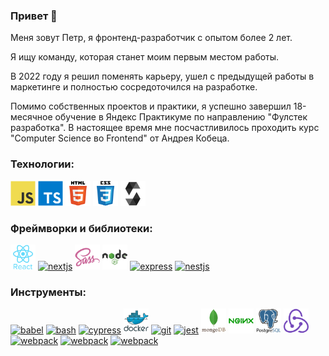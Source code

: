 ### Привет 👋

Меня зовут Петр, я фронтенд-разработчик с опытом более 2 лет. 

Я ищу команду, которая станет моим первым местом работы.

В 2022 году я решил поменять карьеру, ушел с предыдущей работы в маркетинге и полностью сосредоточился на разработке.

Помимо собственных проектов и практики, я успешно завершил 18-месячное обучение в Яндекс Практикуме по направлению "Фулстек разработка". В настоящее время мне посчастливилось проходить курс "Computer Science во Frontend" от Андрея Кобеца. 


### Технологии:

<p align="left">
  <a href="https://developer.mozilla.org/en-US/docs/Web/JavaScript" target="_blank" rel="noreferrer"><img src="https://raw.githubusercontent.com/devicons/devicon/master/icons/javascript/javascript-original.svg" alt="javascript" width="40" height="40"/></a>
  <a href="https://www.typescriptlang.org/" target="_blank" rel="noreferrer"><img   src="https://raw.githubusercontent.com/devicons/devicon/master/icons/typescript/typescript-original.svg" alt="typescript" width="40" height="40"/></a>
    <a href="https://www.w3.org/html/" target="_blank" rel="noreferrer"><img src="https://raw.githubusercontent.com/devicons/devicon/master/icons/html5/html5-original-wordmark.svg" alt="html5" width="40" height="40"/></a>
    <a href="https://www.w3schools.com/css/" target="_blank" rel="noreferrer"><img src="https://raw.githubusercontent.com/devicons/devicon/master/icons/css3/css3-original-wordmark.svg" alt="css3" width="40" height="40"/></a>
    <a href="https://soliditylang.org/" target="_blank" rel="noreferrer"><img src="https://raw.githubusercontent.com/github/explore/ba9de12f88fd08825c51928e91f1678cb5c94b26/topics/solidity/solidity.png" alt="solidity" width="40" height="40"/></a>
</p>

### Фреймворки и библиотеки:

<p align="left">
  <a href="https://reactjs.org/" target="_blank" rel="noreferrer"><img src="https://raw.githubusercontent.com/devicons/devicon/master/icons/react/react-original-wordmark.svg" alt="react" width="40" height="40"/></a>
  <a href="https://nextjs.org/" target="_blank" rel="noreferrer"><img src="https://pbs.twimg.com/profile_images/1565710214019444737/if82cpbS_400x400.jpg" alt="nextjs" width="40" height="40"/></a>
  <a href="https://sass-lang.com" target="_blank" rel="noreferrer"><img src="https://raw.githubusercontent.com/devicons/devicon/master/icons/sass/sass-original.svg" alt="sass" width="40" height="40"/></a>
  <a href="https://nodejs.org" target="_blank" rel="noreferrer"><img src="https://raw.githubusercontent.com/devicons/devicon/master/icons/nodejs/nodejs-original-wordmark.svg" alt="nodejs" width="40" height="40"/></a>
  <a href="https://expressjs.com" target="_blank" rel="noreferrer"><img src="https://assets.toptal.io/images?url=https%3A%2F%2Fbs-uploads.toptal.io%2Fblackfish-uploads%2Fcomponents%2Fskill_page%2F36807%2Flogo%2Foptimized%2Fexpress_js-161052138fa79136c0474521906b55e2.png" alt="express" width="40" height="40"/></a>
  <a href="https://nestjs.com/" target="_blank" rel="noreferrer"><img src="https://nestjs.com/logo-small-gradient.76616405.svg" alt="nestjs" width="40" height="40"/></a>
</p>

### Инструменты:

<p align="left">
  <a href="https://babeljs.io/" target="_blank" rel="noreferrer">
    <img src="https://upload.wikimedia.org/wikipedia/commons/thumb/0/02/Babel_Logo.svg/2560px-Babel_Logo.svg.png" alt="babel" width="40" height="40"/></a>
  <a href="https://upload.wikimedia.org/wikipedia/commons/thumb/4/4b/Bash_Logo_Colored.svg/1024px-Bash_Logo_Colored.svg.png" target="_blank" rel="noreferrer">
    <img src="https://upload.wikimedia.org/wikipedia/commons/thumb/4/4b/Bash_Logo_Colored.svg/1024px-Bash_Logo_Colored.svg.png" alt="bash" width="40" height="40"/></a>
  <a href="https://www.cypress.io" target="_blank" rel="noreferrer">
    <img src="https://static-00.iconduck.com/assets.00/cypress-icon-512x511-29zvfts6.png" alt="cypress" width="40" height="40"/></a>
  <a href="https://www.docker.com/" target="_blank" rel="noreferrer">
    <img src="https://raw.githubusercontent.com/devicons/devicon/master/icons/docker/docker-original-wordmark.svg" alt="docker" width="40" height="40"/></a>
  <a href="https://git-scm.com/" target="_blank" rel="noreferrer">
    <img src="https://www.vectorlogo.zone/logos/git-scm/git-scm-icon.svg" alt="git" width="40" height="40"/></a>
  <a href="https://jestjs.io" target="_blank" rel="noreferrer">
    <img src="https://www.vectorlogo.zone/logos/jestjsio/jestjsio-icon.svg" alt="jest" width="40" height="40"/></a>
  <a href="https://www.mongodb.com/" target="_blank" rel="noreferrer">
    <img src="https://raw.githubusercontent.com/devicons/devicon/master/icons/mongodb/mongodb-original-wordmark.svg" alt="mongodb" width="40" height="40"/></a>
  <a href="https://www.nginx.com" target="_blank" rel="noreferrer">
    <img src="https://raw.githubusercontent.com/devicons/devicon/master/icons/nginx/nginx-original.svg" alt="nginx" width="40" height="40"/></a>
  <a href="https://www.postgresql.org" target="_blank" rel="noreferrer">
    <img src="https://raw.githubusercontent.com/devicons/devicon/master/icons/postgresql/postgresql-original-wordmark.svg" alt="postgresql" width="40" height="40"/></a>
  <a href="https://redux.js.org" target="_blank" rel="noreferrer">
    <img src="https://raw.githubusercontent.com/devicons/devicon/master/icons/redux/redux-original.svg" alt="redux" width="40" height="40"/></a>
  <a href="https://webpack.js.org" target="_blank" rel="noreferrer">
    <img src="https://raw.githubusercontent.com/webpack/media/master/logo/icon-square-big.png" alt="webpack" width="40" height="40"/></a>
    <a href="https://ipfs.tech/" target="_blank" rel="noreferrer">
    <img src="https://upload.wikimedia.org/wikipedia/commons/1/18/Ipfs-logo-1024-ice-text.png" alt="webpack" width="40" height="40"/></a>
    <a href="https://discord.js.org/" target="_blank" rel="noreferrer">
    <img src="https://avatars.githubusercontent.com/u/26492485?s=280&v=4" alt="webpack" width="40" height="40"/></a>
</p>




<!--
**LipatovPetr/LipatovPetr** is a ✨ _special_ ✨ repository because its `README.md` (this file) appears on your GitHub profile.

Here are some ideas to get you started:

- 🔭 I’m currently working on ...
- 🌱 I’m currently learning ...
- 👯 I’m looking to collaborate on ...
- 🤔 I’m looking for help with ...
- 💬 Ask me about ...
- 📫 How to reach me: ...
- 😄 Pronouns: ...
- ⚡ Fun fact: ...
-->
